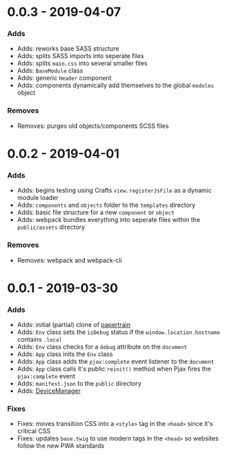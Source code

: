 # 0.0.3 - 2019-04-07

### Adds

- Adds: reworks base SASS structure
- Adds: splits SASS imports into seperate files
- Adds: splits `main.css` into several smaller files
- Adds: `BaseModule` class
- Adds: generic `Header` component
- Adds: components dynamically add themselves to the global `modules` object

### Removes

- Removes: purges old objects/components SCSS files

# 0.0.2 - 2019-04-01

### Adds

- Adds: begins testing using Crafts `view.registerJsFile` as a dynamic module loader
- Adds: `components` and `objects` folder to the `templates` directory
- Adds: basic file structure for a new `component` or `object`
- Adds: webpack bundles everything into seperate files within the `public/assets` directory

### Removes

- Removes: webpack and webpack-cli

# 0.0.1 - 2019-03-30

### Adds

- Adds: initial (partial) clone of [papertrain](https://github.com/Pageworks/papertrain)
- Adds: `Env` class sets the `isDebug` status if the `window.location.hostname` contains `.local`
- Adds: `Env` class checks for a `debug` attribute on the `document`
- Adds: `App` class inits the `Env` class
- Adds: `App` class adds the `pjax:complete` event listener to the `document`
- Adds: `App` class calls it's public `reinit()` method when Pjax fires the `pjax:complete` event
- Adds: `manifest.json` to the `public` directory
- Adds: [DeviceManager](https://github.com/codewithkyle/device-manager)

### Fixes

- Fixes: moves transition CSS into a `<style>` tag in the `<head>` since it's critical CSS
- Fixes: updates `base.twig` to use modern tags in the `<head>` so websites follow the new PWA standards
